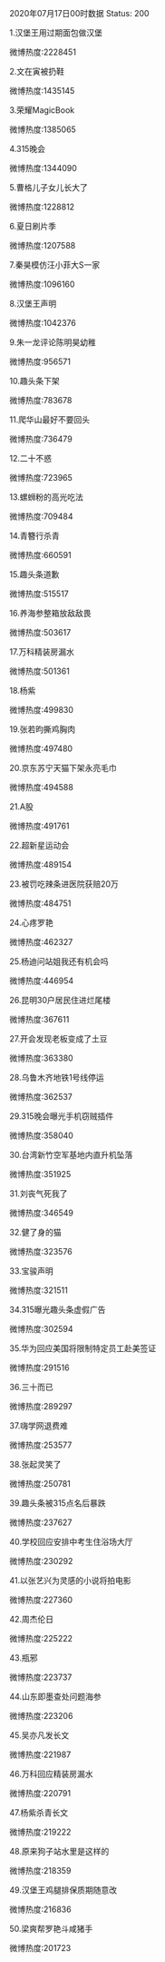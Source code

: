 2020年07月17日00时数据
Status: 200

1.汉堡王用过期面包做汉堡

微博热度:2228451

2.文在寅被扔鞋

微博热度:1435145

3.荣耀MagicBook

微博热度:1385065

4.315晚会

微博热度:1344090

5.曹格儿子女儿长大了

微博热度:1228812

6.夏日刷片季

微博热度:1207588

7.秦昊模仿汪小菲大S一家

微博热度:1096160

8.汉堡王声明

微博热度:1042376

9.朱一龙评论陈明昊幼稚

微博热度:956571

10.趣头条下架

微博热度:783678

11.爬华山最好不要回头

微博热度:736479

12.二十不惑

微博热度:723965

13.螺蛳粉的高光吃法

微博热度:709484

14.青簪行杀青

微博热度:660591

15.趣头条道歉

微博热度:515517

16.养海参整箱放敌敌畏

微博热度:503617

17.万科精装房漏水

微博热度:501361

18.杨紫

微博热度:499830

19.张若昀撕鸡胸肉

微博热度:497480

20.京东苏宁天猫下架永亮毛巾

微博热度:494588

21.A股

微博热度:491761

22.超新星运动会

微博热度:489154

23.被罚吃辣条进医院获赔20万

微博热度:484751

24.心疼罗艳

微博热度:462327

25.杨迪问站姐我还有机会吗

微博热度:446954

26.昆明30户居民住进烂尾楼

微博热度:367611

27.开会发现老板变成了土豆

微博热度:363380

28.乌鲁木齐地铁1号线停运

微博热度:362537

29.315晚会曝光手机窃贼插件

微博热度:358040

30.台湾新竹空军基地内直升机坠落

微博热度:351925

31.刘丧气死我了

微博热度:346549

32.健了身的猫

微博热度:323576

33.宝骏声明

微博热度:321511

34.315曝光趣头条虚假广告

微博热度:302594

35.华为回应美国将限制特定员工赴美签证

微博热度:291516

36.三十而已

微博热度:289297

37.嗨学网退费难

微博热度:253577

38.张起灵笑了

微博热度:250781

39.趣头条被315点名后暴跌

微博热度:237627

40.学校回应安排中考生住浴场大厅

微博热度:230292

41.以张艺兴为灵感的小说将拍电影

微博热度:227360

42.周杰伦日

微博热度:225222

43.瓶邪

微博热度:223737

44.山东即墨查处问题海参

微博热度:223206

45.吴亦凡发长文

微博热度:221987

46.万科回应精装房漏水

微博热度:220791

47.杨紫杀青长文

微博热度:219222

48.原来狗子站水里是这样的

微博热度:218359

49.汉堡王鸡腿排保质期随意改

微博热度:216836

50.梁爽帮罗艳斗咸猪手

微博热度:201723

